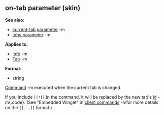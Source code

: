 ## on-tab parameter (skin)
**See also:**
*   [current-tab parameter](/ref/%7Bskin%7D/param/current-tab.md) -m
*   [tabs parameter](/ref/%7Bskin%7D/param/tabs.md) -m
<!-- -->
**Applies to:**
*   [Info](/ref/%7Bskin%7D/control/info.md) -m
*   [Tab](/ref/%7Bskin%7D/control/tab.md) -m
<!-- -->
**Format:**
*   string


[Command](/ref/%7Bskin%7D/commands.md) -m executed when the current tab
is changed. 

If you include `[[*]]` in the command, it will be
replaced by the new tab\'s [id](/ref/%7Bskin%7D/param/id.md) -m{.code}. (See
\"Embedded Winget\" in [client commands](/ref/%7Bskin%7D/commands.md) -mfor more
details on the `[[...]]` format.)